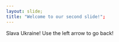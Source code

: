 ```yaml
---
layout: slide;
title: "Welcome to our second slide!";
---
```

Slava Ukraine!
Use the left arrow to go back!